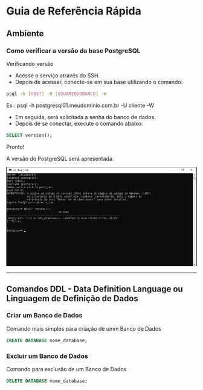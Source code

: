 # Guia de Referência Rápida

## Ambiente

### Como verificar a versão da base PostgreSQL

Verificando versão

- Acesse o serviço através do SSH.
- Depois de acessar, conecte-se em sua base utilizando o comando:

```bash
psql -h [HOST] -U [USUARIODOBANCO] -W
```

Ex.: psql -h postgresql01.meudominio.com.br -U cliente -W

- Em seguida, será solicitada a senha do banco de dados.
- Depois de se conectar, execute o comando abaixo:

```sql
SELECT version();
```

Pronto!

A versão do PostgreSQL será apresentada.

![Tela com informação da versão do PostgreSQL](./images/TelaVersaoBasePostgreSQL.png)

---

## Comandos DDL - Data Definition Language ou Linguagem de Definição de Dados

### Criar um Banco de Dados

Comando mais simples para criação de umm Banco de Dados

```sql
CREATE DATABASE nome_database;
```

### Excluir um Banco de Dados

Comando para exclusão de um Banco de Dados

```sql
DELETE DATABASE nome_database;
```
